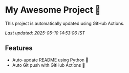 # My Awesome Project 🚀

This project is automatically updated using GitHub Actions.

_Last updated: 2025-05-10 14:53:06 IST_

## Features
- Auto-update README using Python 🐍
- Auto Git push with GitHub Actions 🤖
